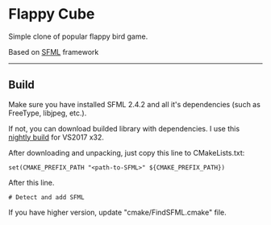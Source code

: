 # Flappy Cube

Simple clone of popular flappy bird game.

Based on [SFML](https://www.sfml-dev.org/) framework 

***

## Build

Make sure you have installed SFML 2.4.2 and all it's dependencies (such as FreeType, libjpeg, etc.).

If not, you can download builded library with dependencies.
I use this [nightly build](https://nightlybuilds.ch/project/show/1/SFML) for VS2017 x32.

After downloading and unpacking, just copy this line to CMakeLists.txt:

```
set(CMAKE_PREFIX_PATH "<path-to-SFML>" ${CMAKE_PREFIX_PATH})
```

After this line.
```
# Detect and add SFML
```

If you have higher version, update "cmake/FindSFML.cmake" file.
